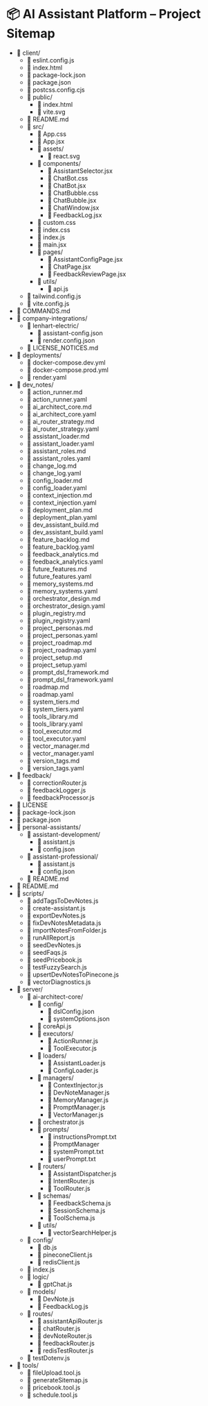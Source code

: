 # 📦 AI Assistant Platform – Project Sitemap

- 📁 client/
  - 📄 eslint.config.js
  - 📄 index.html
  - 📄 package-lock.json
  - 📄 package.json
  - 📄 postcss.config.cjs
  - 📁 public/
    - 📄 index.html
    - 📄 vite.svg
  - 📄 README.md
  - 📁 src/
    - 📄 App.css
    - 📄 App.jsx
    - 📁 assets/
      - 📄 react.svg
    - 📁 components/
      - 📄 AssistantSelector.jsx
      - 📄 ChatBot.css
      - 📄 ChatBot.jsx
      - 📄 ChatBubble.css
      - 📄 ChatBubble.jsx
      - 📄 ChatWindow.jsx
      - 📄 FeedbackLog.jsx
    - 📄 custom.css
    - 📄 index.css
    - 📄 index.js
    - 📄 main.jsx
    - 📁 pages/
      - 📄 AssistantConfigPage.jsx
      - 📄 ChatPage.jsx
      - 📄 FeedbackReviewPage.jsx
    - 📁 utils/
      - 📄 api.js
  - 📄 tailwind.config.js
  - 📄 vite.config.js
- 📄 COMMANDS.md
- 📁 company-integrations/
  - 📁 lenhart-electric/
    - 📄 assistant-config.json
    - 📄 render.config.json
  - 📄 LICENSE_NOTICES.md
- 📁 deployments/
  - 📄 docker-compose.dev.yml
  - 📄 docker-compose.prod.yml
  - 📄 render.yaml
- 📁 dev_notes/
  - 📄 action_runner.md
  - 📄 action_runner.yaml
  - 📄 ai_architect_core.md
  - 📄 ai_architect_core.yaml
  - 📄 ai_router_strategy.md
  - 📄 ai_router_strategy.yaml
  - 📄 assistant_loader.md
  - 📄 assistant_loader.yaml
  - 📄 assistant_roles.md
  - 📄 assistant_roles.yaml
  - 📄 change_log.md
  - 📄 change_log.yaml
  - 📄 config_loader.md
  - 📄 config_loader.yaml
  - 📄 context_injection.md
  - 📄 context_injection.yaml
  - 📄 deployment_plan.md
  - 📄 deployment_plan.yaml
  - 📄 dev_assistant_build.md
  - 📄 dev_assistant_build.yaml
  - 📄 feature_backlog.md
  - 📄 feature_backlog.yaml
  - 📄 feedback_analytics.md
  - 📄 feedback_analytics.yaml
  - 📄 future_features.md
  - 📄 future_features.yaml
  - 📄 memory_systems.md
  - 📄 memory_systems.yaml
  - 📄 orchestrator_design.md
  - 📄 orchestrator_design.yaml
  - 📄 plugin_registry.md
  - 📄 plugin_registry.yaml
  - 📄 project_personas.md
  - 📄 project_personas.yaml
  - 📄 project_roadmap.md
  - 📄 project_roadmap.yaml
  - 📄 project_setup.md
  - 📄 project_setup.yaml
  - 📄 prompt_dsl_framework.md
  - 📄 prompt_dsl_framework.yaml
  - 📄 roadmap.md
  - 📄 roadmap.yaml
  - 📄 system_tiers.md
  - 📄 system_tiers.yaml
  - 📄 tools_library.md
  - 📄 tools_library.yaml
  - 📄 tool_executor.md
  - 📄 tool_executor.yaml
  - 📄 vector_manager.md
  - 📄 vector_manager.yaml
  - 📄 version_tags.md
  - 📄 version_tags.yaml
- 📁 feedback/
  - 📄 correctionRouter.js
  - 📄 feedbackLogger.js
  - 📄 feedbackProcessor.js
- 📄 LICENSE
- 📄 package-lock.json
- 📄 package.json
- 📁 personal-assistants/
  - 📁 assistant-development/
    - 📄 assistant.js
    - 📄 config.json
  - 📁 assistant-professional/
    - 📄 assistant.js
    - 📄 config.json
  - 📄 README.md
- 📄 README.md
- 📁 scripts/
  - 📄 addTagsToDevNotes.js
  - 📄 create-assistant.js
  - 📄 exportDevNotes.js
  - 📄 fixDevNotesMetadata.js
  - 📄 importNotesFromFolder.js
  - 📄 runAllReport.js
  - 📄 seedDevNotes.js
  - 📄 seedFaqs.js
  - 📄 seedPricebook.js
  - 📄 testFuzzySearch.js
  - 📄 upsertDevNotesToPinecone.js
  - 📄 vectorDiagnostics.js
- 📁 server/
  - 📁 ai-architect-core/
    - 📁 config/
      - 📄 dslConfig.json
      - 📄 systemOptions.json
    - 📄 coreApi.js
    - 📁 executors/
      - 📄 ActionRunner.js
      - 📄 ToolExecutor.js
    - 📁 loaders/
      - 📄 AssistantLoader.js
      - 📄 ConfigLoader.js
    - 📁 managers/
      - 📄 ContextInjector.js
      - 📄 DevNoteManager.js
      - 📄 MemoryManager.js
      - 📄 PromptManager.js
      - 📄 VectorManager.js
    - 📄 orchestrator.js
    - 📁 prompts/
      - 📄 instructionsPrompt.txt
      - 📄 PromptManager
      - 📄 systemPrompt.txt
      - 📄 userPrompt.txt
    - 📁 routers/
      - 📄 AssistantDispatcher.js
      - 📄 IntentRouter.js
      - 📄 ToolRouter.js
    - 📁 schemas/
      - 📄 FeedbackSchema.js
      - 📄 SessionSchema.js
      - 📄 ToolSchema.js
    - 📁 utils/
      - 📄 vectorSearchHelper.js
  - 📁 config/
    - 📄 db.js
    - 📄 pineconeClient.js
    - 📄 redisClient.js
  - 📄 index.js
  - 📁 logic/
    - 📄 gptChat.js
  - 📁 models/
    - 📄 DevNote.js
    - 📄 FeedbackLog.js
  - 📁 routes/
    - 📄 assistantApiRouter.js
    - 📄 chatRouter.js
    - 📄 devNoteRouter.js
    - 📄 feedbackRouter.js
    - 📄 redisTestRouter.js
  - 📄 testDotenv.js
- 📁 tools/
  - 📄 fileUpload.tool.js
  - 📄 generateSitemap.js
  - 📄 pricebook.tool.js
  - 📄 schedule.tool.js
